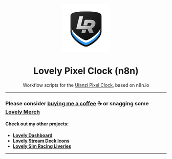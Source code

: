 <p align="center">
<img width="150" height="150" alt="Lovely Sim Racing" src="docs/images/lr-logo-small.png">
</p>

<h1 align="center">Lovely Pixel Clock (n8n)</h1>

<p align="center">
Workflow scripts for the <a href="https://j76.me/PixelClock">Ulanzi Pixel Clock</a>, based on n8n.io
</p>
 
---
 
### Please consider [buying me a coffee](http://j76.me/BuyMeCoffee) :coffee: or snagging some [Lovely Merch](http://j76.me/LSRStore) 

#### Check out my other projects:
* [**Lovely Dashboard**](http://j76.me/LSRDash)
* [**Lovely Stream Deck Icons**](http://j76.me/LSRIcons)
* [**Lovely Sim Racing Liveries**](http://j76.me/LSRLivery)

---

